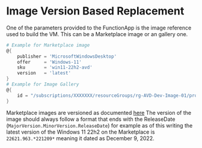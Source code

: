 # Image Version Based Replacement
One of the parameters provided to the FunctionApp is the image reference used to build the VM. This can be a Marketplace image or an gallery one.
``` PowerShell
# Example for Marketplace image
@{
    publisher = 'MicrosoftWindowsDesktop'
    offer     = 'Windows-11'
    sku       = 'win11-22h2-avd'
    version   = 'latest'
}
# Example for Image Gallery
@{
    id = "/subscriptions/XXXXXXX/resourceGroups/rg-AVD-Dev-Image-01/providers/Microsoft.Compute/galleries/AVD_Gallery/images/FirstAVDImage"
}
```
Marketplace images are versioned as documented [here](https://support.microsoft.com/en-au/topic/windows-10-and-windows-11-client-images-for-december-2022-b4604f5f-571d-4ba9-8fdf-51f6302a2093)
The version of the image should always follow a format that ends with the ReleaseDate (`MajorVersion.MinorVersion.ReleaseDate`)
for example as of this writing the latest version of the Windows 11 22h2 on the Marketplace is `22621.963.*221209*` meaning it dated as December 9, 2022.

